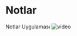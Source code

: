 # Notlar
 Notlar Uygulaması ![video](https://github.com/enesaks/Notlar/assets/98012557/b4494be1-db80-4d8e-83cb-716adfcab302)
